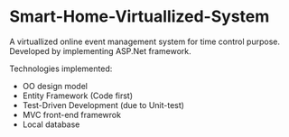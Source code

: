 # Smart-Home-Virtuallized-System
A virtuallized online event management system for time control purpose.
Developed by implementing ASP.Net framework.

Technologies implemented:

- OO design model
- Entity Framework (Code first)
- Test-Driven Development (due to Unit-test)
- MVC front-end framewrok
- Local database
